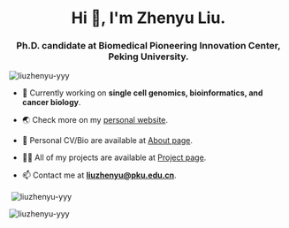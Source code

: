 <h1 align="center">Hi 👋, I'm Zhenyu Liu.</h1>
<h3 align="center">Ph.D. candidate at Biomedical Pioneering Innovation Center, Peking University.</h3>

<p align="left"> <img src="https://komarev.com/ghpvc/?username=liuzhenyu-yyy&label=Profile%20Views&color=8dd3c7&style=flat" alt="liuzhenyu-yyy" /> </p>

- 🔭 Currently working on **single cell genomics, bioinformatics, and cancer biology**.

- 🌏 Check more on my [personal website](https://tc17-liuzhenyu.space).

- 📝 Personal CV/Bio are available at [About page](https://tc17-liuzhenyu.space/tabs/about.html).

- 👨‍💻 All of my projects are available at [Project page](https://tc17-liuzhenyu.space/tabs/projects.html).

- 📫 Contact me at **liuzhenyu@pku.edu.cn**.

<p>&nbsp;<img align="center" src="https://github-readme-stats-git-masterrstaa-rickstaa.vercel.app/api?username=liuzhenyu-yyy&show_icons=true&locale=en&count_private=true" alt="liuzhenyu-yyy" /></p>
<p><img align="left" src="https://github-readme-stats-git-masterrstaa-rickstaa.vercel.app/api/top-langs?username=liuzhenyu-yyy&show_icons=true&count_private=true&locale=en&layout=compact&langs_count=6&exclude_repo=WithHer" alt="liuzhenyu-yyy" /></p>

